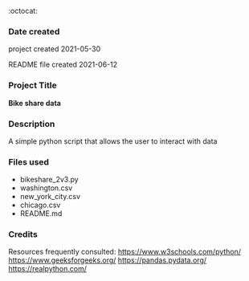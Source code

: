 :octocat:

### Date created
project created 2021-05-30

README file created 2021-06-12

### Project Title
**Bike share data**

### Description
A simple python script that allows the user to interact with data

### Files used
* bikeshare_2v3.py
* washington.csv
* new_york_city.csv
* chicago.csv
* README.md

### Credits
Resources frequently consulted:
https://www.w3schools.com/python/
https://www.geeksforgeeks.org/
https://pandas.pydata.org/
https://realpython.com/
